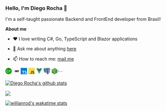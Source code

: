 ### Hello, I'm Diego Rocha 👋

I'm a self-taught passionate Backend and FrontEnd developer from Brasil!

**About me**

- ❤️ I love writing C#, Go, TypeScript and Blazor applications

- 💬 Ask me about anything [here](https://github.com/drocha87/drocha87/issues)

- 📫 How to reach me: [mail me](mailto:dlmrocha87@gmail.com)
<!--
- 🔭 I’m currently working on ...
- 🌱 I’m currently learning ...
- 👯 I’m looking to collaborate on ...
- 🤔 I’m looking for help with ...
- 💬 Ask me about ...
- 😄 Pronouns: ...
- ⚡ Fun fact: ...
-->

<code><img height="20" alt="csharp" src="https://raw.githubusercontent.com/github/explore/80688e429a7d4ef2fca1e82350fe8e3517d3494d/topics/csharp/csharp.png"></code>
<code><img height="20" alt="go" src="https://raw.githubusercontent.com/github/explore/80688e429a7d4ef2fca1e82350fe8e3517d3494d/topics/go/go.png"></code>
<code><img height="20" alt="typescript" src="https://raw.githubusercontent.com/github/explore/80688e429a7d4ef2fca1e82350fe8e3517d3494d/topics/typescript/typescript.png"></code>
<code><img height="20" alt="javascript" src="https://raw.githubusercontent.com/github/explore/80688e429a7d4ef2fca1e82350fe8e3517d3494d/topics/javascript/javascript.png"></code>
<code><img height="20" alt="vue" src="https://raw.githubusercontent.com/github/explore/80688e429a7d4ef2fca1e82350fe8e3517d3494d/topics/vue/vue.png"></code>
<code><img height="20" alt="postgresql" src="https://raw.githubusercontent.com/github/explore/5c058a388828bb5fde0bcafd4bc867b5bb3f26f3/topics/postgresql/postgresql.png"></code>
<code><img height="20" alt="nodejs" src="https://raw.githubusercontent.com/github/explore/80688e429a7d4ef2fca1e82350fe8e3517d3494d/topics/nodejs/nodejs.png"></code><code><img height="20" alt="mongodb" src="https://raw.githubusercontent.com/github/explore/80688e429a7d4ef2fca1e82350fe8e3517d3494d/topics/mongodb/mongodb.png"></code>

<a href="https://github.com/drocha87/drocha87"><img align="center" src="https://github-readme-stats.vercel.app/api?username=drocha87&show_icons=true&include_all_commits=true&theme=buefy&hide_border=true" alt="Diego Rocha's github stats" /></a>

<a href="https://github.com/drocha87/drocha87"><img align="center" src="https://github-readme-stats.vercel.app/api/top-langs/?username=drocha87&layout=compact&theme=buefy&hide_border=true&langs_count=6&hide=Vim%20script,vue,css,shell,html,scss"/></a>

[![willianrod's wakatime stats](https://github-readme-stats.vercel.app/api/wakatime?username=drocha87)](https://github.com/drocha87/drocha87)
